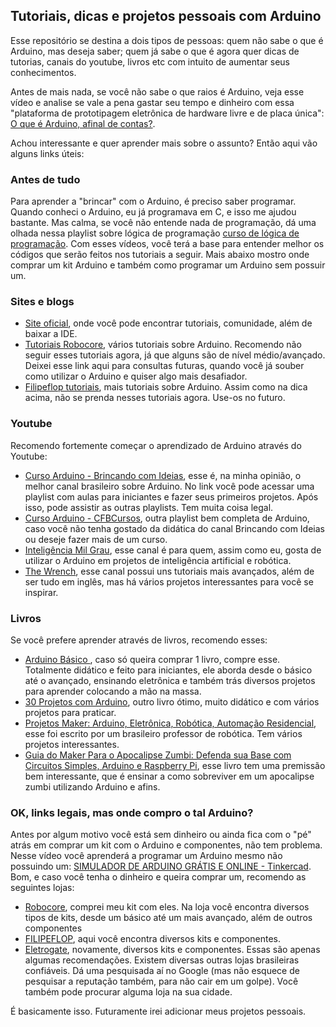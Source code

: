 ## Tutoriais, dicas e projetos pessoais com Arduino

Esse repositório se destina a dois tipos de pessoas: quem não sabe o que é Arduino, mas deseja saber; quem já sabe o que é agora quer dicas de tutorias, canais do youtube, livros etc com intuito de aumentar seus conhecimentos.

Antes de mais nada, se você não sabe o que raios é Arduino, veja esse vídeo e analise se vale a pena gastar seu tempo e dinheiro com essa "plataforma de prototipagem eletrônica de hardware livre e de placa única":
[O que é Arduino, afinal de contas?](https://www.youtube.com/watch?v=sv9dDtYnE1g&t=140s).

Achou interessante e quer aprender mais sobre o assunto? Então aqui vão alguns links úteis:

### Antes de tudo
Para aprender a "brincar" com o Arduino, é preciso saber programar. Quando conheci o Arduino, eu já programava em C, e isso me ajudou bastante. Mas calma, se você não entende nada de programação, dá uma olhada nessa playlist sobre lógica de programação [curso de lógica de programação](https://www.youtube.com/watch?v=8mei6uVttho&list=PLHz_AreHm4dmSj0MHol_aoNYCSGFqvfXV). Com esses vídeos, você terá a base para entender melhor os códigos que serão feitos nos tutoriais a seguir. Mais abaixo mostro onde comprar um kit Arduino e também como programar um Arduino sem possuir um.

### Sites e blogs
* [Site oficial](https://www.arduino.cc/), onde você pode encontrar tutoriais, comunidade, além de baixar a IDE.
* [Tutoriais Robocore](https://www.robocore.net/tutoriais), vários tutoriais sobre Arduino. Recomendo não seguir esses tutoriais agora, já que alguns são de nível médio/avançado. Deixei esse link aqui para consultas futuras, quando você já souber como utilizar o Arduino e quiser algo mais desafiador.
* [Filipeflop tutoriais](https://www.filipeflop.com/blog/category/arduino/), mais tutoriais sobre Arduino. Assim como na dica acima, não se prenda nesses tutoriais agora. Use-os no futuro.

### Youtube
Recomendo fortemente começar o aprendizado de Arduino através do Youtube:
* [Curso Arduino - Brincando com Ideias](https://www.youtube.com/watch?v=rCILKZPG0Kg&list=PL7CjOZ3q8fMc3OmT7gD7N6sLLFfXsXGZi), esse é, na minha opinião, o melhor canal brasileiro sobre Arduino. No link você pode acessar uma playlist com aulas para iniciantes e fazer seus primeiros projetos. Após isso, pode assistir as outras playlists. Tem muita coisa legal.
* [Curso Arduino - CFBCursos](https://www.youtube.com/watch?v=Vuof27YELEI&list=PLx4x_zx8csUgWBTvA-fluHV970SzDJRBw), outra playlist bem completa de Arduino, caso você não tenha gostado da didática do canal Brincando com Ideias ou deseje fazer mais de um curso.
* [Inteligência Mil Grau](https://www.youtube.com/channel/UCQy7CQvtuGSKp-2VGtmTAuQ), esse canal é para quem, assim como eu, gosta de utilizar o Arduino em projetos de inteligência artificial e robótica.
* [The Wrench](https://www.youtube.com/channel/UC92-zm0B8vLq-mtJtSHnrJQ/search?query=arduino), esse canal possui uns tutoriais mais avançados, além de ser tudo em inglês, mas há vários projetos interessantes para você se inspirar.

### Livros
Se você prefere aprender através de livros, recomendo esses:
* [Arduino Básico ](https://www.amazon.com.br/Arduino-B%C3%A1sico-Michael-McRoberts/dp/8575224042/ref=sr_1_1?__mk_pt_BR=%C3%85M%C3%85%C5%BD%C3%95%C3%91&dchild=1&keywords=arduino&qid=1591138445&sr=8-1), caso só queira comprar 1 livro, compre esse. Totalmente didático e feito para iniciantes, ele aborda desde o básico até o avançado, ensinando eletrônica e também trás diversos projetos para aprender colocando a mão na massa.
* [30 Projetos com Arduino](https://www.amazon.com.br/Projetos-com-Arduino-Simon-Monk/dp/858260162X/ref=sr_1_3?__mk_pt_BR=%C3%85M%C3%85%C5%BD%C3%95%C3%91&dchild=1&keywords=arduino&qid=1591138445&sr=8-3), outro livro ótimo, muito didático e com vários projetos para praticar.
* [Projetos Maker: Arduino, Eletrônica, Robótica, Automação Residencial](https://www.amazon.com.br/Projetos-Maker-Eletr%C3%B4nica-Automa%C3%A7%C3%A3o-Residencial/dp/8575227041/ref=sr_1_41?__mk_pt_BR=%C3%85M%C3%85%C5%BD%C3%95%C3%91&dchild=1&keywords=arduino&qid=1591138795&sr=8-41), esse foi escrito por um brasileiro professor de robótica. Tem vários projetos interessantes.
* [Guia do Maker Para o Apocalipse Zumbi: Defenda sua Base com Circuitos Simples, Arduino e Raspberry Pi](https://www.amazon.com.br/Guia-Maker-Para-Apocalipse-Zumbi/dp/8575224700/ref=pd_sbs_14_15?_encoding=UTF8&pd_rd_i=8575224700&pd_rd_r=a1293845-0337-4a3d-810f-e635cbebff06&pd_rd_w=Cww3x&pd_rd_wg=Wu6f3&pf_rd_p=27be8476-6095-40f6-b57d-3e82cf55061c&pf_rd_r=NYCY2R56KEQ1PJ8E1J29&psc=1&refRID=NYCY2R56KEQ1PJ8E1J29), esse livro tem uma premissão bem interessante, que é ensinar a como sobreviver em um apocalipse zumbi utilizando Arduino e afins.

### OK, links legais, mas onde compro o tal Arduino?
Antes por algum motivo você está sem dinheiro ou ainda fica com o "pé" atrás em comprar um kit com o Arduino e componentes, não tem problema. Nesse vídeo você aprenderá a programar um Arduino mesmo não possuindo um: [SIMULADOR DE ARDUINO GRÁTIS E ONLINE - Tinkercad](https://www.youtube.com/watch?v=j7ePCEKYKyQ).
Bom, e caso você tenha o dinheiro e queira comprar um, recomendo as seguintes lojas:
* [Robocore](https://www.robocore.net/), comprei meu kit com eles. Na loja você encontra diversos tipos de kits, desde um básico até um mais avançado, além de outros componentes
* [FILIPEFLOP](https://www.filipeflop.com/), aqui você encontra diversos kits e componentes.
* [Eletrogate](https://www.eletrogate.com/), novamente, diversos kits e componentes.
Essas são apenas algumas recomendações. Existem diversas outras lojas brasileiras confiáveis. Dá uma pesquisada aí no Google (mas não esquece de pesquisar a reputação também, para não cair em um golpe). Você também pode procurar alguma loja na sua cidade.

É basicamente isso. Futuramente irei adicionar meus projetos pessoais.
